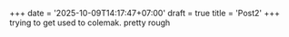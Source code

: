 +++
date = '2025-10-09T14:17:47+07:00'
draft = true
title = 'Post2'
+++
trying to get used to colemak. pretty rough
